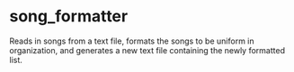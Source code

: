 # song_formatter
Reads in songs from a text file, formats the songs to  be uniform in organization, and generates a new text file containing the newly formatted list.
